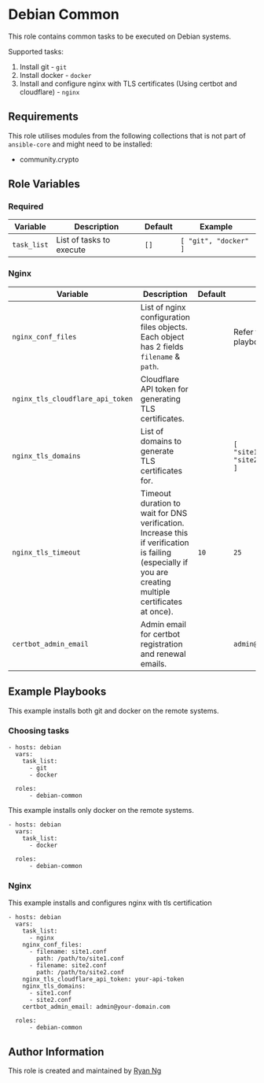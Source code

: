 <!-- @format -->

# Debian Common

This role contains common tasks to be executed on Debian systems.

Supported tasks:

1. Install git - `git`
1. Install docker - `docker`
1. Install and configure nginx with TLS certificates (Using certbot and cloudflare) - `nginx`

## Requirements

This role utilises modules from the following collections that is not part of `ansible-core` and might need to be installed:

- community.crypto

## Role Variables

### Required

| Variable    | Description              | Default | Example               |
| ----------- | ------------------------ | ------- | --------------------- |
| `task_list` | List of tasks to execute | `[]`    | `[ "git", "docker" ]` |

### Nginx

| Variable                         | Description                                                                                                                                             | Default | Example                                      |
| -------------------------------- | ------------------------------------------------------------------------------------------------------------------------------------------------------- | ------- | -------------------------------------------- |
| `nginx_conf_files`               | List of nginx configuration files objects. Each object has 2 fields `filename` & `path`.                                                                |         | Refer to the example playbooks below         |
| `nginx_tls_cloudflare_api_token` | Cloudflare API token for generating TLS certificates.                                                                                                   |         |                                              |
| `nginx_tls_domains`              | List of domains to generate TLS certificates for.                                                                                                       |         | `[ "site1.domain.com", "site2.domain.com" ]` |
| `nginx_tls_timeout`              | Timeout duration to wait for DNS verification. Increase this if verification is failing (especially if you are creating multiple certificates at once). | `10`    | `25`                                         |
| `certbot_admin_email`            | Admin email for certbot registration and renewal emails.                                                                                                |         | `admin@domain.com`                           |

## Example Playbooks

This example installs both git and docker on the remote systems.

### Choosing tasks

```
- hosts: debian
  vars:
    task_list:
      - git
      - docker

  roles:
      - debian-common
```

This example installs only docker on the remote systems.

```
- hosts: debian
  vars:
    task_list:
      - docker

  roles:
      - debian-common
```

### Nginx

This example installs and configures nginx with tls certification

```
- hosts: debian
  vars:
    task_list:
      - nginx
    nginx_conf_files:
      - filename: site1.conf
        path: /path/to/site1.conf
      - filename: site2.conf
        path: /path/to/site2.conf
    nginx_tls_cloudflare_api_token: your-api-token
    nginx_tls_domains:
      - site1.conf
      - site2.conf
    certbot_admin_email: admin@your-domain.com

  roles:
      - debian-common
```

## Author Information

This role is created and maintained by [Ryan Ng](https://www.github.com/RyanNgWH)
